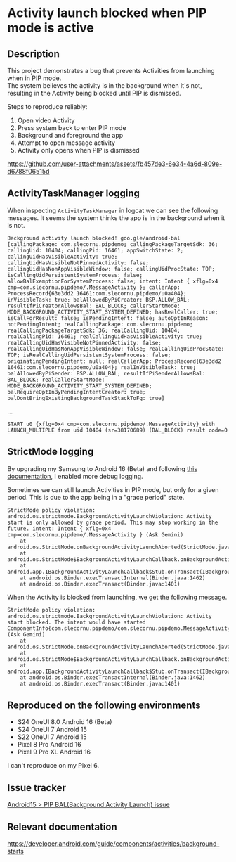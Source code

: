 # Activity launch blocked when PIP mode is active

## Description
This project demonstrates a bug that prevents Activities from launching when in PIP mode.  
The system believes the activity is in the background when it's not, resulting in the Activity being blocked until PIP is dismissed.

Steps to reproduce reliably:
1. Open video Activity
2. Press system back to enter PIP mode
3. Background and foreground the app
4. Attempt to open message activity 
5. Activity only opens when PIP is dismissed

https://github.com/user-attachments/assets/fb457de3-6e34-4a6d-809e-d6788f06515d

## ActivityTaskManager logging
When inspecting `ActivityTaskManager` in logcat we can see the following messages. It seems the system thinks the app is in the background when it is not.

```
Background activity launch blocked! goo.gle/android-bal [callingPackage: com.slecornu.pipdemo; callingPackageTargetSdk: 36; callingUid: 10404; callingPid: 16461; appSwitchState: 2; callingUidHasVisibleActivity: true; callingUidHasVisibleNotPinnedActivity: false; callingUidHasNonAppVisibleWindow: false; callingUidProcState: TOP; isCallingUidPersistentSystemProcess: false; allowBalExemptionForSystemProcess: false; intent: Intent { xflg=0x4 cmp=com.slecornu.pipdemo/.MessageActivity }; callerApp: ProcessRecord{63e3dd2 16461:com.slecornu.pipdemo/u0a404}; inVisibleTask: true; balAllowedByPiCreator: BSP.ALLOW_BAL; resultIfPiCreatorAllowsBal: BAL_BLOCK; callerStartMode: MODE_BACKGROUND_ACTIVITY_START_SYSTEM_DEFINED; hasRealCaller: true; isCallForResult: false; isPendingIntent: false; autoOptInReason: notPendingIntent; realCallingPackage: com.slecornu.pipdemo; realCallingPackageTargetSdk: 36; realCallingUid: 10404; realCallingPid: 16461; realCallingUidHasVisibleActivity: true; realCallingUidHasVisibleNotPinnedActivity: false; realCallingUidHasNonAppVisibleWindow: false; realCallingUidProcState: TOP; isRealCallingUidPersistentSystemProcess: false; originatingPendingIntent: null; realCallerApp: ProcessRecord{63e3dd2 16461:com.slecornu.pipdemo/u0a404}; realInVisibleTask: true; balAllowedByPiSender: BSP.ALLOW_BAL; resultIfPiSenderAllowsBal: BAL_BLOCK; realCallerStartMode: MODE_BACKGROUND_ACTIVITY_START_SYSTEM_DEFINED; balRequireOptInByPendingIntentCreator: true; balDontBringExistingBackgroundTaskStackToFg: true]
```
...
```
START u0 {xflg=0x4 cmp=com.slecornu.pipdemo/.MessageActivity} with LAUNCH_MULTIPLE from uid 10404 (sr=38170689) (BAL_BLOCK) result code=0
```


## StrictMode logging
By upgrading my Samsung to Android 16 (Beta) and following [this documentation](https://developer.android.com/guide/components/activities/background-starts#strict-mode), I enabled more debug logging.

Sometimes we can still launch Activities in PIP mode, but only for a given period. This is due to the app being in a "grace period" state.
```
StrictMode policy violation: android.os.strictmode.BackgroundActivityLaunchViolation: Activity start is only allowed by grace period. This may stop working in the future. intent: Intent { xflg=0x4 cmp=com.slecornu.pipdemo/.MessageActivity } (Ask Gemini)
    at android.os.StrictMode.onBackgroundActivityLaunchAborted(StrictMode.java:2481)
    at android.os.StrictMode$BackgroundActivityLaunchCallback.onBackgroundActivityLaunchAborted(StrictMode.java:2228)
    at android.app.IBackgroundActivityLaunchCallback$Stub.onTransact(IBackgroundActivityLaunchCallback.java:92)
    at android.os.Binder.execTransactInternal(Binder.java:1462)
    at android.os.Binder.execTransact(Binder.java:1401)
```

When the Activity is blocked from launching, we get the following message.
```
StrictMode policy violation: android.os.strictmode.BackgroundActivityLaunchViolation: Activity start blocked. The intent would have started ComponentInfo{com.slecornu.pipdemo/com.slecornu.pipdemo.MessageActivity} (Ask Gemini)
    at android.os.StrictMode.onBackgroundActivityLaunchAborted(StrictMode.java:2481)
    at android.os.StrictMode$BackgroundActivityLaunchCallback.onBackgroundActivityLaunchAborted(StrictMode.java:2228)
    at android.app.IBackgroundActivityLaunchCallback$Stub.onTransact(IBackgroundActivityLaunchCallback.java:92)
    at android.os.Binder.execTransactInternal(Binder.java:1462)
    at android.os.Binder.execTransact(Binder.java:1401)
```


## Reproduced on the following environments
- S24 OneUI 8.0 Android 16 (Beta)
- S24 OneUI 7 Android 15
- S22 OneUI 7 Android 15
- Pixel 8 Pro Android 16
- Pixel 9 Pro XL Android 16

I can't reproduce on my Pixel 6.

## Issue tracker
[Android15 > PIP BAL(Background Activity Launch) issue](https://issuetracker.google.com/issues/444980490)

## Relevant documentation
https://developer.android.com/guide/components/activities/background-starts
